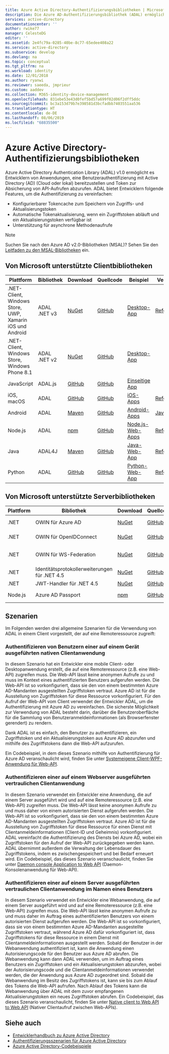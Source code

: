 ```yaml
---
title: Azure Active Directory-Authentifizierungsbibliotheken | Microsoft-Dokumentation
description: Die Azure AD-Authentifizierungsbibliothek (ADAL) ermöglicht es Entwicklern von Clientanwendungen, auf einfache Weise eine Benutzerauthentifizierung mit Active Directory (Cloud oder lokal) bereitzustellen und anschließend Zugriffstoken zur Absicherung von API-Aufrufen abzurufen.
services: active-directory
documentationcenter: ''
author: rwike77
manager: CelesteDG
editor: ''
ms.assetid: 2e4fc79a-0285-40be-8c77-65edee408a22
ms.service: active-directory
ms.subservice: develop
ms.devlang: na
ms.topic: conceptual
ms.tgt_pltfrm: na
ms.workload: identity
ms.date: 12/01/2018
ms.author: ryanwi
ms.reviewer: saeeda, jmprieur
ms.custom: aaddev
ms.collection: M365-identity-device-management
ms.openlocfilehash: 831ebe53e43d0fef5bd57a699f02d06f2dff5ddc
ms.sourcegitcommit: bc3a153d79b7e398581d3bcfadbb7403551aa536
ms.translationtype: HT
ms.contentlocale: de-DE
ms.lasthandoff: 08/06/2019
ms.locfileid: "68835500"
---
```

# <a name="azure-active-directory-authentication-libraries"></a>Azure Active Directory-Authentifizierungsbibliotheken

Azure Active Directory Authentication Library (ADAL) v1.0 ermöglicht es Entwicklern von Anwendungen, eine Benutzerauthentifizierung mit Active Directory (AD) (Cloud oder lokal) bereitzustellen und Token zur Absicherung von API-Aufrufen abzurufen. ADAL bietet Entwicklern folgende Features, um die Authentifizierung zu vereinfachen:

- Konfigurierbarer Tokencache zum Speichern von Zugriffs- und Aktualisierungstoken
- Automatische Tokenaktualisierung, wenn ein Zugriffstoken abläuft und ein Aktualisierungstoken verfügbar ist
- Unterstützung für asynchrone Methodenaufrufe

> [!NOTE]
> Suchen Sie nach den Azure AD v2.0-Bibliotheken (MSAL)? Sehen Sie den [Leitfaden zu den MSAL-Bibliotheken](https://docs.microsoft.com/azure/active-directory/develop/active-directory-v2-libraries) ein.
>
>

## <a name="microsoft-supported-client-libraries"></a>Von Microsoft unterstützte Clientbibliotheken

| Plattform | Bibliothek | Download | Quellcode | Beispiel | Verweis
| --- | --- | --- | --- | --- | --- |
| .NET-Client, Windows Store, UWP, Xamarin iOS und Android |ADAL .NET v3 |[NuGet](https://www.nuget.org/packages/Microsoft.IdentityModel.Clients.ActiveDirectory) |[GitHub](https://github.com/AzureAD/azure-activedirectory-library-for-dotnet) | [Desktop-App](https://docs.microsoft.com/azure/active-directory/active-directory-devquickstarts-dotnet) |[Referenz](https://docs.microsoft.com/dotnet/api/microsoft.identitymodel.clients.activedirectory?view=azure-dotnet) |
| .NET-Client, Windows Store, Windows Phone 8.1 |ADAL .NET v2 |[NuGet](https://www.nuget.org/packages/Microsoft.IdentityModel.Clients.ActiveDirectory/2.28.4) |[GitHub](https://github.com/AzureAD/azure-activedirectory-library-for-dotnet/releases/tag/v2.28.4) | [Desktop-App](https://github.com/AzureADQuickStarts/NativeClient-DotNet/releases/tag/v2.X) | |
| JavaScript |ADAL.js |[GitHub](https://github.com/AzureAD/azure-activedirectory-library-for-js) |[GitHub](https://github.com/AzureAD/azure-activedirectory-library-for-js) |[Einseitige App](https://github.com/Azure-Samples/active-directory-javascript-singlepageapp-dotnet-webapi) | |
| iOS, macOS |ADAL |[GitHub](https://github.com/AzureAD/azure-activedirectory-library-for-objc/releases) |[GitHub](https://github.com/AzureAD/azure-activedirectory-library-for-objc) |[iOS-Apps](https://docs.microsoft.com/azure/active-directory/active-directory-devquickstarts-ios) | [Referenz](http://cocoadocs.org/docsets/ADAL/2.5.1/)|
| Android |ADAL |[Maven](https://search.maven.org/search?q=g:com.microsoft.aad+AND+a:adal&core=gav) |[GitHub](https://github.com/AzureAD/azure-activedirectory-library-for-android) |[Android-Apps](https://docs.microsoft.com/azure/active-directory/active-directory-devquickstarts-android) | [JavaDocs](https://javadoc.io/doc/com.microsoft.aad/adal/)|
| Node.js |ADAL |[npm](https://www.npmjs.com/package/adal-node) |[GitHub](https://github.com/AzureAD/azure-activedirectory-library-for-nodejs) | [Node.js-Web-Apps](https://github.com/Azure-Samples/active-directory-node-webapp-openidconnect)|[Referenz](https://docs.microsoft.com/javascript/api/adal-node/?view=azure-node-latest) |
| Java |ADAL4J |[Maven](https://search.maven.org/#search%7Cga%7C1%7Ca%3Aadal4j%20g%3Acom.microsoft.azure) |[GitHub](https://github.com/AzureAD/azure-activedirectory-library-for-java) |[Java-Web-App](https://github.com/Azure-Samples/active-directory-java-webapp-openidconnect) |[Referenz](https://javadoc.io/doc/com.microsoft.azure/adal4j) |
| Python |ADAL |[GitHub](https://github.com/AzureAD/azure-activedirectory-library-for-python) |[GitHub](https://github.com/AzureAD/azure-activedirectory-library-for-python) |[Python-Web-App](https://github.com/Azure-Samples/active-directory-python-webapp-graphapi) |[Referenz](https://adal-python.readthedocs.io/) |

## <a name="microsoft-supported-server-libraries"></a>Von Microsoft unterstützte Serverbibliotheken

| Plattform | Bibliothek | Download | Quellcode | Beispiel | Verweis
| --- | --- | --- | --- | --- | --- |
| .NET |OWIN für Azure AD|[NuGet](https://www.nuget.org/packages/Microsoft.Owin.Security.ActiveDirectory/) |[GitHub](https://github.com/aspnet/AspNetKatana/tree/dev/src/Microsoft.Owin.Security.ActiveDirectory) |[MVC-App](https://docs.microsoft.com/azure/active-directory/active-directory-devquickstarts-webapp-dotnet) | |
| .NET |OWIN für OpenIDConnect |[NuGet](https://www.nuget.org/packages/Microsoft.Owin.Security.OpenIdConnect) |[GitHub](https://github.com/aspnet/AspNetKatana/tree/dev/src/Microsoft.Owin.Security.OpenIdConnect) |[Web App](https://github.com/AzureADSamples/WebApp-OpenIDConnect-DotNet) | |
| .NET |OWIN für WS-Federation |[NuGet](https://www.nuget.org/packages/Microsoft.Owin.Security.WsFederation) |[GitHub](https://github.com/aspnet/AspNetKatana/tree/dev/src/Microsoft.Owin.Security.WsFederation) |[MVC-Web-App](https://github.com/AzureADSamples/WebApp-WSFederation-DotNet) | |
| .NET |Identitätsprotokollerweiterungen für .NET 4.5 |[NuGet](https://www.nuget.org/packages/Microsoft.IdentityModel.Protocol.Extensions) |[GitHub](https://github.com/AzureAD/azure-activedirectory-identitymodel-extensions-for-dotnet) | | |
| .NET |JWT-Handler für .NET 4.5 |[NuGet](https://www.nuget.org/packages/System.IdentityModel.Tokens.Jwt) |[GitHub](https://github.com/AzureAD/azure-activedirectory-identitymodel-extensions-for-dotnet) | | |
| Node.js |Azure AD Passport |[npm](https://www.npmjs.com/package/passport-azure-ad) |[GitHub](https://github.com/AzureAD/passport-azure-ad) | [Web-API](https://docs.microsoft.com/azure/active-directory/active-directory-devquickstarts-webapi-nodejs)| |

## <a name="scenarios"></a>Szenarien

Im Folgenden werden drei allgemeine Szenarien für die Verwendung von ADAL in einem Client vorgestellt, der auf eine Remoteressource zugreift:

### <a name="authenticating-users-of-a-native-client-application-running-on-a-device"></a>Authentifizieren von Benutzern einer auf einem Gerät ausgeführten nativen Clientanwendung

In diesem Szenario hat ein Entwickler eine mobile Client- oder Desktopanwendung erstellt, die auf eine Remoteressource (z.B. eine Web-API) zugreifen muss. Die Web-API lässt keine anonymen Aufrufe zu und muss im Kontext eines authentifizierten Benutzers aufgerufen werden. Die Web-API ist so vorkonfiguriert, dass sie den von einem bestimmten Azure AD-Mandanten ausgestellten Zugriffstoken vertraut. Azure AD ist für die Ausstellung von Zugriffstoken für diese Ressource vorkonfiguriert. Für den Aufruf der Web-API vom Client verwendet der Entwickler ADAL, um die Authentifizierung mit Azure AD zu vereinfachen. Die sicherste Möglichkeit zur Verwendung von ADAL besteht darin, darüber die Benutzeroberfläche für die Sammlung von Benutzeranmeldeinformationen (als Browserfenster gerendert) zu rendern.

Dank ADAL ist es einfach, den Benutzer zu authentifizieren, ein Zugriffstoken und ein Aktualisierungstoken aus Azure AD abzurufen und mithilfe des Zugriffstokens dann die Web-API aufzurufen.

Ein Codebeispiel, in dem dieses Szenario mithilfe von Authentifizierung für Azure AD veranschaulicht wird, finden Sie unter [Systemeigene Client-WPF-Anwendung für Web-API](https://github.com/azureadsamples/nativeclient-dotnet).

### <a name="authenticating-a-confidential-client-application-running-on-a-web-server"></a>Authentifizieren einer auf einem Webserver ausgeführten vertraulichen Clientanwendung

In diesem Szenario verwendet ein Entwickler eine Anwendung, die auf einem Server ausgeführt wird und auf eine Remoteressource (z.B. eine Web-API) zugreifen muss. Die Web-API lässt keine anonymen Aufrufe zu und muss daher von einem autorisierten Dienst aufgerufen werden. Die Web-API ist so vorkonfiguriert, dass sie den von einem bestimmten Azure AD-Mandanten ausgestellten Zugriffstoken vertraut. Azure AD ist für die Ausstellung von Zugriffstoken für diese Ressource für einen Dienst mit Clientanmeldeinformationen (Client-ID und Geheimnis) vorkonfiguriert. ADAL vereinfacht die Authentifizierung des Diensts bei Azure AD, wobei ein Zugriffstoken für den Aufruf der Web-API zurückgegeben werden kann. ADAL übernimmt außerdem die Verwaltung der Lebensdauer des Zugriffstokens, indem es zwischengespeichert und bei Bedarf erneuert wird. Ein Codebeispiel, das dieses Szenario veranschaulicht, finden Sie unter [Daemon console Application to Web API](https://github.com/AzureADSamples/Daemon-DotNet) (Daemon-Konsolenanwendung für Web-API).

### <a name="authenticating-a-confidential-client-application-running-on-a-server-on-behalf-of-a-user"></a>Authentifizieren einer auf einem Server ausgeführten vertraulichen Clientanwendung im Namen eines Benutzers

In diesem Szenario verwendet ein Entwickler eine Webanwendung, die auf einem Server ausgeführt wird und auf eine Remoteressource (z.B. eine Web-API) zugreifen muss. Die Web-API lässt keine anonymen Aufrufe zu und muss daher im Auftrag eines authentifizierten Benutzers von einem autorisierten Dienst aufgerufen werden. Die Web-API ist so vorkonfiguriert, dass sie von einem bestimmten Azure AD-Mandanten ausgestellte Zugriffstoken vertraut, während Azure AD dafür vorkonfiguriert ist, dass Zugriffstokens für diese Ressource in einem Dienst mit Clientanmeldeinformationen ausgestellt werden. Sobald der Benutzer in der Webanwendung authentifiziert ist, kann die Anwendung einen Autorisierungscode für den Benutzer aus Azure AD abrufen. Die Webanwendung kann dann ADAL verwenden, um im Auftrag eines Benutzers ein Zugriffstoken und ein Aktualisierungstoken abzurufen, wobei der Autorisierungscode und die Clientanmeldeinformationen verwendet werden, die der Anwendung aus Azure AD zugeordnet sind. Sobald die Webanwendung im Besitz des Zugriffstokens ist, kann sie bis zum Ablauf des Tokens die Web-API aufrufen. Nach Ablauf des Tokens kann die Webanwendung über ADAL mit dem zuvor empfangenen Aktualisierungstoken ein neues Zugriffstoken abrufen. Ein Codebeispiel, das dieses Szenario veranschaulicht, finden Sie unter [Native client to Web API to Web API](https://github.com/Azure-Samples/active-directory-dotnet-webapi-onbehalfof) (Nativer Clientaufruf zwischen Web-APIs).

## <a name="see-also"></a>Siehe auch

- [Entwicklerhandbuch zu Azure Active Directory](v1-overview.md)
- [Authentifizierungsszenarien für Azure Active Directory](authentication-scenarios.md)
- [Azure Active Directory-Codebeispiele](sample-v1-code.md)
